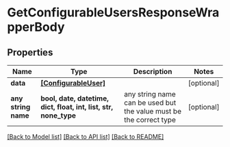 # GetConfigurableUsersResponseWrapperBody


## Properties
Name | Type | Description | Notes
------------ | ------------- | ------------- | -------------
**data** | [**[ConfigurableUser]**](ConfigurableUser.md) |  | [optional] 
**any string name** | **bool, date, datetime, dict, float, int, list, str, none_type** | any string name can be used but the value must be the correct type | [optional]

[[Back to Model list]](../README.md#documentation-for-models) [[Back to API list]](../README.md#documentation-for-api-endpoints) [[Back to README]](../README.md)


